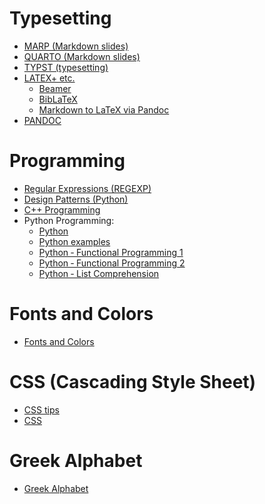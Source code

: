 
# Typesetting
- [MARP (Markdown slides)](https://github.com/cunhapaulo/ReferenceCard/wiki/Marp)
- [QUARTO (Markdown slides)](https://github.com/cunhapaulo/ReferenceCard/wiki/Quarto)
- [TYPST (typesetting)](https://github.com/cunhapaulo/ReferenceCard/wiki/Typst)
- [LATEX+ etc.](https://github.com/cunhapaulo/ReferenceCard/wiki/LaTeX)
  - [Beamer](https://github.com/cunhapaulo/ReferenceCard/wiki/LaTeX-Beamer-(slides))
  - [BibLaTeX](https://github.com/cunhapaulo/ReferenceCard/wiki/LaTeX-%E2%80%90-BibLaTeX)
  - [Markdown to LaTeX via Pandoc](https://github.com/cunhapaulo/ReferenceCard/wiki/Markdown-to-LaTeX-via-Pandoc)
- [PANDOC](https://github.com/cunhapaulo/ReferenceCard/wiki/Pandoc)


# Programming
- [Regular Expressions (REGEXP)](https://github.com/cunhapaulo/ReferenceCard/wiki/Regular-Expressions-(REGEXP))
- [Design Patterns (Python)](https://github.com/cunhapaulo/ReferenceCard/wiki/Design-Patterns-%E2%80%90-Introduction)
- [C++ Programming](https://github.com/cunhapaulo/ReferenceCard/wiki/C--plus-plus)
- Python Programming:
  - [Python](https://github.com/cunhapaulo/ReferenceCard/wiki/Python)
  - [Python examples](https://github.com/cunhapaulo/ReferenceCard/wiki/Python-Examples)
  - [Python ‐ Functional Programming 1](https://github.com/cunhapaulo/ReferenceCard/wiki/Python-%E2%80%90-Functional-Programming-1)
  - [Python ‐ Functional Programming 2](https://github.com/cunhapaulo/ReferenceCard/wiki/Python-%E2%80%90-Functional-Programming-2)
  - [Python ‐ List Comprehension](https://github.com/cunhapaulo/ReferenceCard/wiki/Python-%E2%80%90-List-Comprehension)

# Fonts and Colors
- [Fonts and Colors](https://github.com/cunhapaulo/ReferenceCard/wiki/Fonts-and-Colors)


# CSS  (Cascading Style Sheet)
- [CSS tips](https://github.com/cunhapaulo/ReferenceCard/wiki/CSS)
- [CSS](https://github.com/cunhapaulo/ReferenceCard/blob/main/slides.css)


# Greek Alphabet
- [Greek Alphabet](https://github.com/cunhapaulo/ReferenceCard/wiki/Greek)
